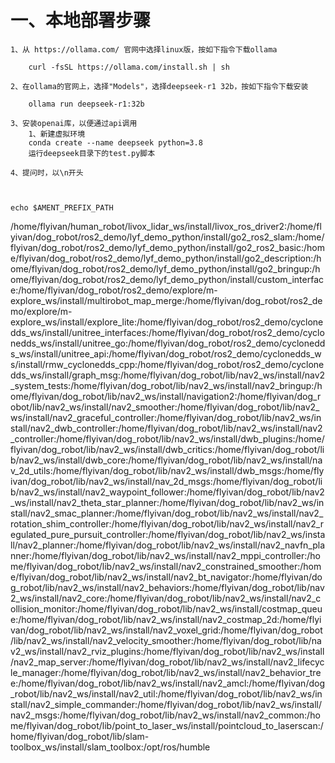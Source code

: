 # 一、本地部署步骤

    1、从 https://ollama.com/ 官网中选择linux版，按如下指令下载ollama

        curl -fsSL https://ollama.com/install.sh | sh

    2、在ollama的官网上，选择"Models"，选择deepseek-r1 32b，按如下指令下载安装

        ollama run deepseek-r1:32b
    
    3、安装openai库，以便通过api调用
        1、新建虚拟环境
        conda create --name deepseek python=3.8
        运行deepseek目录下的test.py脚本

    4、提问时，以\n开头

    

    echo $AMENT_PREFIX_PATH
/home/flyivan/human_robot/livox_lidar_ws/install/livox_ros_driver2:/home/flyivan/dog_robot/ros2_demo/lyf_demo_python/install/go2_ros2_slam:/home/flyivan/dog_robot/ros2_demo/lyf_demo_python/install/go2_ros2_basic:/home/flyivan/dog_robot/ros2_demo/lyf_demo_python/install/go2_description:/home/flyivan/dog_robot/ros2_demo/lyf_demo_python/install/go2_bringup:/home/flyivan/dog_robot/ros2_demo/lyf_demo_python/install/custom_interface:/home/flyivan/dog_robot/ros2_demo/explore/m-explore_ws/install/multirobot_map_merge:/home/flyivan/dog_robot/ros2_demo/explore/m-explore_ws/install/explore_lite:/home/flyivan/dog_robot/ros2_demo/cyclonedds_ws/install/unitree_interfaces:/home/flyivan/dog_robot/ros2_demo/cyclonedds_ws/install/unitree_go:/home/flyivan/dog_robot/ros2_demo/cyclonedds_ws/install/unitree_api:/home/flyivan/dog_robot/ros2_demo/cyclonedds_ws/install/rmw_cyclonedds_cpp:/home/flyivan/dog_robot/ros2_demo/cyclonedds_ws/install/graph_msg:/home/flyivan/dog_robot/lib/nav2_ws/install/nav2_system_tests:/home/flyivan/dog_robot/lib/nav2_ws/install/nav2_bringup:/home/flyivan/dog_robot/lib/nav2_ws/install/navigation2:/home/flyivan/dog_robot/lib/nav2_ws/install/nav2_smoother:/home/flyivan/dog_robot/lib/nav2_ws/install/nav2_graceful_controller:/home/flyivan/dog_robot/lib/nav2_ws/install/nav2_dwb_controller:/home/flyivan/dog_robot/lib/nav2_ws/install/nav2_controller:/home/flyivan/dog_robot/lib/nav2_ws/install/dwb_plugins:/home/flyivan/dog_robot/lib/nav2_ws/install/dwb_critics:/home/flyivan/dog_robot/lib/nav2_ws/install/dwb_core:/home/flyivan/dog_robot/lib/nav2_ws/install/nav_2d_utils:/home/flyivan/dog_robot/lib/nav2_ws/install/dwb_msgs:/home/flyivan/dog_robot/lib/nav2_ws/install/nav_2d_msgs:/home/flyivan/dog_robot/lib/nav2_ws/install/nav2_waypoint_follower:/home/flyivan/dog_robot/lib/nav2_ws/install/nav2_theta_star_planner:/home/flyivan/dog_robot/lib/nav2_ws/install/nav2_smac_planner:/home/flyivan/dog_robot/lib/nav2_ws/install/nav2_rotation_shim_controller:/home/flyivan/dog_robot/lib/nav2_ws/install/nav2_regulated_pure_pursuit_controller:/home/flyivan/dog_robot/lib/nav2_ws/install/nav2_planner:/home/flyivan/dog_robot/lib/nav2_ws/install/nav2_navfn_planner:/home/flyivan/dog_robot/lib/nav2_ws/install/nav2_mppi_controller:/home/flyivan/dog_robot/lib/nav2_ws/install/nav2_constrained_smoother:/home/flyivan/dog_robot/lib/nav2_ws/install/nav2_bt_navigator:/home/flyivan/dog_robot/lib/nav2_ws/install/nav2_behaviors:/home/flyivan/dog_robot/lib/nav2_ws/install/nav2_core:/home/flyivan/dog_robot/lib/nav2_ws/install/nav2_collision_monitor:/home/flyivan/dog_robot/lib/nav2_ws/install/costmap_queue:/home/flyivan/dog_robot/lib/nav2_ws/install/nav2_costmap_2d:/home/flyivan/dog_robot/lib/nav2_ws/install/nav2_voxel_grid:/home/flyivan/dog_robot/lib/nav2_ws/install/nav2_velocity_smoother:/home/flyivan/dog_robot/lib/nav2_ws/install/nav2_rviz_plugins:/home/flyivan/dog_robot/lib/nav2_ws/install/nav2_map_server:/home/flyivan/dog_robot/lib/nav2_ws/install/nav2_lifecycle_manager:/home/flyivan/dog_robot/lib/nav2_ws/install/nav2_behavior_tree:/home/flyivan/dog_robot/lib/nav2_ws/install/nav2_amcl:/home/flyivan/dog_robot/lib/nav2_ws/install/nav2_util:/home/flyivan/dog_robot/lib/nav2_ws/install/nav2_simple_commander:/home/flyivan/dog_robot/lib/nav2_ws/install/nav2_msgs:/home/flyivan/dog_robot/lib/nav2_ws/install/nav2_common:/home/flyivan/dog_robot/lib/point_to_laser_ws/install/pointcloud_to_laserscan:/home/flyivan/dog_robot/lib/slam-toolbox_ws/install/slam_toolbox:/opt/ros/humble
